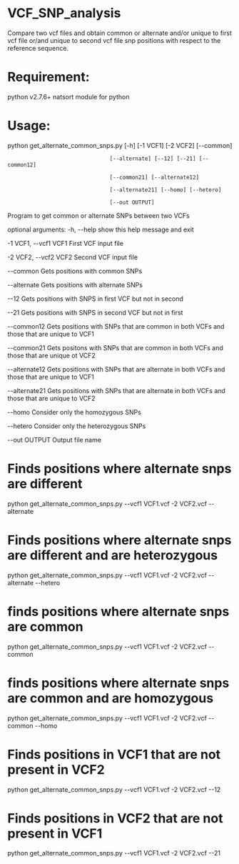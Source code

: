 # VCF_SNP_analysis
Compare two vcf files and obtain common or alternate and/or unique to first vcf file or/and unique to second vcf file snp positions with respect to the reference sequence.

# Requirement:
python v2.7.6+
natsort module for python

# Usage:
python get_alternate_common_snps.py [-h] [-1 VCF1] [-2 VCF2] [--common]

                                    [--alternate] [--12] [--21] [--common12]
                                    
                                    [--common21] [--alternate12]
                                    
                                    [--alternate21] [--homo] [--hetero]
                                    
                                    [--out OUTPUT]

Program to get common or alternate SNPs between two VCFs

optional arguments:
  -h, --help            show this help message and exit
  
  -1 VCF1, --vcf1 VCF1  First VCF input file
  
  -2 VCF2, --vcf2 VCF2  Second VCF input file
  
  --common              Gets positions with common SNPs
  
  --alternate           Gets positions with alternate SNPs
  
  --12                  Gets positions with SNPS in first VCF but not in
                        second
                        
  --21                  Gets positions with SNPS in second VCF but not in
                        first
                        
  --common12            Gets positions with SNPs that are common in both VCFs
                        and those that are unique to VCF1
                        
  --common21            Gets positons with SNPs that are common in both VCFs
                        and those that are unique ot VCF2
                        
  --alternate12         Gets positions with SNPs that are alternate in both
                        VCFs and those that are unique to VCF1
                        
  --alternate21         Gets positions with SNPs that are alternate in both
                        VCFs and those that are unique to VCF2
                        
  --homo                Consider only the homozygous SNPs
  
  --hetero              Consider only the heterozygous SNPs
  
  --out OUTPUT          Output file name


# Finds positions where alternate snps are different
python get_alternate_common_snps.py --vcf1 VCF1.vcf -2 VCF2.vcf --alternate

# Finds positions where alternate snps are different and are heterozygous
python get_alternate_common_snps.py --vcf1 VCF1.vcf -2 VCF2.vcf --alternate --hetero

# finds positions where alternate snps are common
python get_alternate_common_snps.py --vcf1 VCF1.vcf -2 VCF2.vcf --common

# finds positions where alternate snps are common and are homozygous
python get_alternate_common_snps.py --vcf1 VCF1.vcf -2 VCF2.vcf --common --homo

# Finds positions in VCF1 that are not present in VCF2
python get_alternate_common_snps.py --vcf1 VCF1.vcf -2 VCF2.vcf --12

# Finds positions in VCF2 that are not present in VCF1
python get_alternate_common_snps.py --vcf1 VCF1.vcf -2 VCF2.vcf --21

